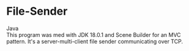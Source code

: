 # File-Sender
Java
<br />
This program was med with JDK 18.0.1 and Scene Builder for an MVC pattern.
It's a server-multi-client file sender communicating over TCP.
